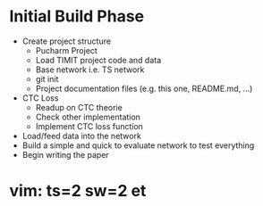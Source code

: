 # Initial Build Phase

* Create project structure
  * Pucharm Project
  * Load TIMIT project code and data
  * Base network i.e. TS network
  * git init
  * Project documentation files (e.g. this one, README.md, ...)
* CTC Loss
  * Readup on CTC theorie
  * Check other implementation
  * Implement CTC loss function
* Load/feed data into the network
* Build a simple and quick to evaluate network to test everything
* Begin writing the paper


# vim: ts=2 sw=2 et
